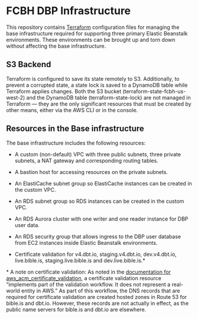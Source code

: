 # FCBH DBP Infrastructure



This repository contains [Terraform](https://www.terraform.io/) configuration files for managing the base infrastructure required for supporting three primary Elastic Beanstalk environments. These environments can be brought up and torn down without affecting the base infrastructure.



## S3 Backend
Terraform is configured to save its state remotely to S3. Additionally, to prevent a corrupted state, a state lock is saved to a DynamoDB table while Terraform applies changes. Both the S3 bucket (terraform-state-fcbh-us-west-2) and the DynamoDB table (terraform-state-lock) are not managed in Terraform — they are the only significant resources that must be created by other means, either via the AWS CLI or in the console.
## Resources in the Base infrastructure

The base infrastructure includes the following resources:

* A custom (non-default) VPC with three public subnets, three private subnets, a NAT gateway and corresponding routing tables.

* A bastion host for accessing resources on the private subnets.

* An ElastiCache subnet group so ElastiCache instances can be created in the custom VPC.

* An RDS subnet group so RDS instances can be created in the custom VPC. 
* An RDS Aurora cluster with one writer and one reader instance for DBP user data.

* An RDS security group that allows ingress to the DBP user database from EC2 instances inside Elastic Beanstalk environments.

* Certificate validation for v4.dbt.io, staging.v4.dbt.io, dev.v4.dbt.io, live.bible.is, staging.live.bible.is and dev.live.bible.is.*

\* A note on certificate validation: As noted in the [documentation for aws_acm_certificate_validation](https://www.terraform.io/docs/providers/aws/r/acm_certificate_validation.html), a certificate validation resource “implements part of the validation workflow. It does not represent a real-world entity in AWS.” As part of this workflow, the DNS records that are required for certificate validation are created hosted zones in Route 53 for bible.is and dbt.io. However, these records are not actually in effect, as the public name servers for bible.is and dbt.io are elsewhere.